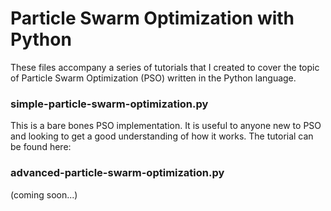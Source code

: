# Particle Swarm Optimization with Python

These files accompany a series of tutorials that I created to cover the topic of Particle Swarm Optimization (PSO) written in the Python language.

### simple-particle-swarm-optimization.py
This is a bare bones PSO implementation. It is useful to anyone new to PSO and looking to get a good understanding of how it works. The tutorial can be found here: 

### advanced-particle-swarm-optimization.py
(coming soon...)
